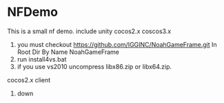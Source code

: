 # NFDemo
This is a small nf demo. include unity cocos2.x coscos3.x
1. you must checkout https://github.com/IGGINC/NoahGameFrame.git In Root Dir By Name NoahGameFrame
2. run install4vs.bat
3. if you use vs2010 uncompress libx86.zip or libx64.zip.


cocos2.x client
1. down
